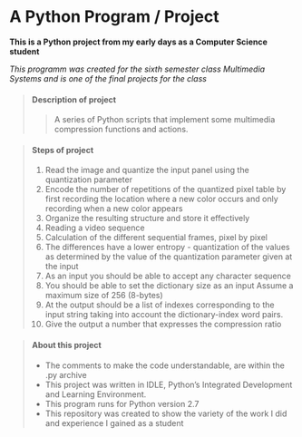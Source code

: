 # A Python Program / Project

**This is a Python project from my early days as a Computer Science student**

_This programm was created for the sixth semester class Multimedia Systems
and is one of the final projects for the class_

> #### Description of project
>
>>A series of Python scripts that implement some multimedia compression functions and actions.
>

> #### Steps of project
>
> 1. Read the image and quantize the input panel using the quantization parameter
> 2. Εncode the number of repetitions of the quantized pixel table by first recording the location where a new color occurs and only recording when a new color appears
> 3. Οrganize the resulting structure and store it effectively
> 4. Reading a video sequence
> 5. Calculation of the different sequential frames, pixel by pixel
> 6. The differences have a lower entropy - quantization of the values as determined by the value of the quantization parameter given at the input
> 7. As an input you should be able to accept any character sequence
> 8. You should be able to set the dictionary size as an input Assume a maximum size of 256 (8-bytes)
> 9. At the output should be a list of indexes corresponding to the input string taking into account the dictionary-index word pairs.
> 10. Give the output a number that expresses the compression ratio

> #### About this project
>
> - The comments to make the code understandable, are within the .py archive
> - This project was written in IDLE, Python’s Integrated Development and Learning Environment.
> - This program runs for Python version 2.7
> - This repository was created to show the variety of the work I did and experience I gained as a student
>

